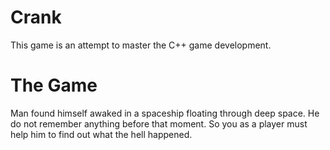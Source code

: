 Crank
=====

This game is an attempt to master the C++ game development.

# The Game

Man found himself awaked in a spaceship floating through deep space. He do not
remember anything before that moment. So you as a player must help him to find
out what the hell happened.
